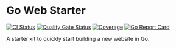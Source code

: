 # Go Web Starter

[![CI Status](https://github.com/Dobefu/go-web-starter/actions/workflows/ci.yml/badge.svg)](https://github.com/Dobefu/go-web-starter/actions/workflows/ci.yml)
[![Quality Gate Status](https://sonarcloud.io/api/project_badges/measure?project=Dobefu_go-web-starter&metric=alert_status)](https://sonarcloud.io/summary/new_code?id=Dobefu_go-web-starter)
[![Coverage](https://sonarcloud.io/api/project_badges/measure?project=Dobefu_go-web-starter&metric=coverage)](https://sonarcloud.io/summary/new_code?id=Dobefu_go-web-starter)
[![Go Report Card](https://goreportcard.com/badge/github.com/Dobefu/go-web-starter)](https://goreportcard.com/report/github.com/Dobefu/go-web-starter)

A starter kit to quickly start building a new website in Go.
